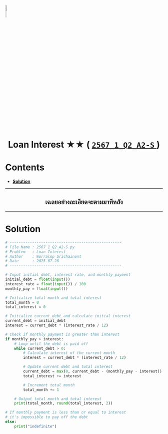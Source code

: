 <p align="left">
  <a href="../../README.md">
    <img src="../../../../Z99-OTHERS/00-common/00-back.png" style="width:10%">
  </a>
</p>

<div align="center">
  <h1>
    Loan Interest ★★ (
      <a href="https://drive.google.com/file/d/1DyMUTyMbEAQM_3bRSgrWTzRjZ0sHP4Lr/view?usp=sharing">
        <code>2567_1_Q2_A2-S</code>
      </a>
    )
  </h1>
</div>

# Contents

-   [**Solution**](#solution)

---

<div align="center">
  <h2>เฉลยอย่างละเอียดจะตามมาทีหลัง</h2>
</div>

---

# Solution

```python
# --------------------------------------------------
# File Name : 2567_1_Q2_A2-S.py
# Problem   : Loan Interest
# Author    : Worralop Srichainont
# Date      : 2025-07-28
# --------------------------------------------------

# Input initial debt, interest rate, and monthly payment
initial_debt = float(input())
interest_rate = float(input()) / 100
monthly_pay = float(input())

# Initialize total month and total interest
total_month = 0
total_interest = 0

# Initialize current debt and calculate initial interest
current_debt = initial_debt
interest = current_debt * (interest_rate / 12)

# Check if monthly payment is greater than interest
if monthly_pay > interest:
    # Loop until the debt is paid off
    while current_debt > 0:
        # Calculate interest of the current month
        interest = current_debt * (interest_rate / 12)

        # Update current debt and total interest
        current_debt = max(0, current_debt - (monthly_pay - interest))
        total_interest += interest

        # Increment total month
        total_month += 1

    # Output total month and total interest
    print(total_month, round(total_interest, 2))

# If monthly payment is less than or equal to interest
# it's impossible to pay off the debt
else:
    print("indefinite")
```
